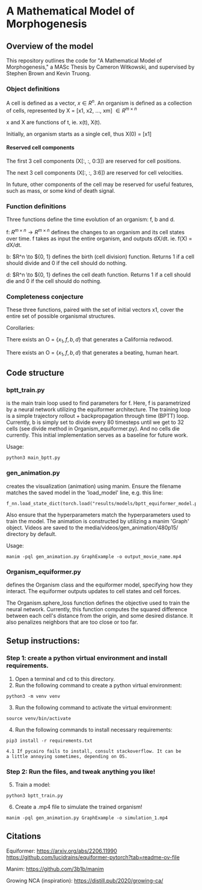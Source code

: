 # A Mathematical Model of Morphogenesis

## Overview of the model
This repository outlines the code for "A Mathematical Model of Morphogenesis," a 
MASc Thesis by Cameron Witkowski, and supervised by Stephen Brown and Kevin Truong.

### Object definitions
A cell is defined as a vector, $x \in R^n$.
An organism is defined as a collection of cells, represented by
X = [x1, x2, ..., xm] $\in R^{m\times n}$

x and X are functions of t, ie. x(t), X(t).

Initially, an organism starts as a single cell, thus X(0) = [x1]

#### Reserved cell components
The first 3 cell components (X[:, :, 0:3]) are reserved for cell positions.

The next 3 cell components (X[:, :, 3:6]) are reserved for cell velocities.

In future, other components of the cell may be reserved for useful features,
such as mass, or some kind of death signal.

### Function definitions
Three functions define the time evolution of an organism: f, b and d.

f: $R^{m\times n} \to R^{m\times n}$
defines the changes to an organism and its cell states over time. f takes
as input the entire organism, and outputs dX/dt. ie. f(X) = dX/dt.

b: $R^n \to ${0, 1}
defines the birth (cell division) function. Returns 1 if a cell should divide
and 0 if the cell should do nothing.

d: $R^n \to ${0, 1}
defines the cell death function. Returns 1 if a cell should die and 0 if
the cell should do nothing.

### Completeness conjecture
These three functions, paired with the set of initial vectors x1, cover
the entire set of possible organismal structures.

Corollaries:

There exists an O = $`\{x_{1}, f, b, d\}`$ that generates a California redwood.

There exists an O = $`\{x_1, f, b, d\}`$ that generates a beating, human heart.

## Code structure

### bptt_train.py
is the main train loop used to find parameters for f.
Here, f is parametrized by a neural network utilizing the equiformer architecture.
The training loop is a simple trajectory rollout + backpropagation through
time (BPTT) loop. Currently, b is simply set to divide every 80 timesteps
until we get to 32 cells (see divide method in Organism_equiformer.py). And
no cells die currently. This initial implementation serves as a baseline for
future work.

Usage:
```
python3 main_bptt.py
```

### gen_animation.py
creates the visualization (animation) using manim. Ensure the filename matches
the saved model in the 'load_model' line, e.g. this line:
```
f_nn.load_state_dict(torch.load("results/models/bptt_equiformer_model.pt"))
```
Also ensure that the hyperparameters match the hyperparameters used to train the
model. The animation is constructed by utilizing a manim 'Graph' object. Videos
are saved to the media/videos/gen_animation/480p15/ directory by default.

Usage:
```
manim -pql gen_animation.py GraphExample -o output_movie_name.mp4
```

### Organism_equiformer.py
defines the Organism class and the equiformer model, specifying how they interact.
The equiformer outputs updates to cell states and cell forces.

The Organism.sphere_loss function defines the objective used to train the neural
network. Currently, this function computes the squared difference between each cell's
distance from the origin, and some desired distance. It also penalizes neighbors that
are too close or too far.

## Setup instructions:

### Step 1: create a python virtual environment and install requirements.
1. Open a terminal and cd to this directory.
2. Run the following command to create a python virtual environment:
```
python3 -m venv venv
```
3. Run the following command to activate the virtual environment:
```
source venv/bin/activate
```
4. Run the following commands to install necessary requirements:
```
pip3 install -r requirements.txt
```
    4.1 If pycairo fails to install, consult stackoverflow. It can be
    a little annoying sometimes, depending on OS.
### Step 2: Run the files, and tweak anything you like!
5. Train a model:
```
python3 bptt_train.py
```
6. Create a .mp4 file to simulate the trained organism!
```
manim -pql gen_animation.py GraphExample -o simulation_1.mp4
```

## Citations

Equiformer:
https://arxiv.org/abs/2206.11990
https://github.com/lucidrains/equiformer-pytorch?tab=readme-ov-file

Manim:
https://github.com/3b1b/manim

Growing NCA (inspiration):
https://distill.pub/2020/growing-ca/

